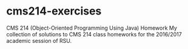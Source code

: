 # cms214-exercises
CMS 214 (Object-Oriented Programming Using Java) Homework
My collection of solutions to CMS 214 class homeworks for the 2016/2017 academic session of RSU.
